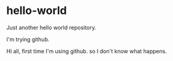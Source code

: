 # hello-world
Just another hello world repository.

I'm trying github.

Hi all,
first time I'm using github. so I don't know what happens.

